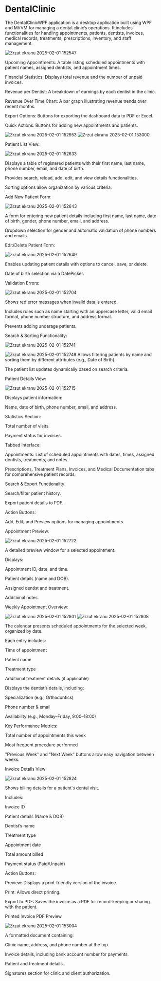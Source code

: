 # DentalClinic
The DentalClinicWPF application is a desktop application built using WPF and MVVM for managing a dental clinic’s operations. It includes functionalities for handling appointments, patients, dentists, invoices, medical records, treatments, prescriptions, inventory, and staff management.

![Zrzut ekranu 2025-02-01 152547](https://github.com/user-attachments/assets/116ce3ef-67df-4714-aace-fcb1fe19eca3)

Upcoming Appointments: A table listing scheduled appointments with patient names, assigned dentists, and appointment times.

Financial Statistics: Displays total revenue and the number of unpaid invoices.

Revenue per Dentist: A breakdown of earnings by each dentist in the clinic.

Revenue Over Time Chart: A bar graph illustrating revenue trends over recent months.

Export Options: Buttons for exporting the dashboard data to PDF or Excel.

Quick Actions: Buttons for adding new appointments and patients.

![Zrzut ekranu 2025-02-01 152953](https://github.com/user-attachments/assets/bcc92f8b-65f8-42ea-9974-07517c3dcc66)
![Zrzut ekranu 2025-02-01 153000](https://github.com/user-attachments/assets/bff15de1-e51a-4737-95eb-272fcbca7879)


Patient List View:

![Zrzut ekranu 2025-02-01 152633](https://github.com/user-attachments/assets/c0a6d4e4-de2b-4035-9cb2-3f033214257e)

Displays a table of registered patients with their first name, last name, phone number, email, and date of birth.

Provides search, reload, add, edit, and view details functionalities.

Sorting options allow organization by various criteria.

Add New Patient Form:

![Zrzut ekranu 2025-02-01 152643](https://github.com/user-attachments/assets/e3a6c835-ef23-4c39-8733-9b1facbd7e44)

A form for entering new patient details including first name, last name, date of birth, gender, phone number, email, and address.

Dropdown selection for gender and automatic validation of phone numbers and emails.

Edit/Delete Patient Form:

![Zrzut ekranu 2025-02-01 152649](https://github.com/user-attachments/assets/0316c1ec-1006-47fe-955f-afbe5985d711)

Enables updating patient details with options to cancel, save, or delete.

Date of birth selection via a DatePicker.

Validation Errors:

![Zrzut ekranu 2025-02-01 152704](https://github.com/user-attachments/assets/e35ad1ef-a910-42f8-a31e-f8d257d9a717)

Shows red error messages when invalid data is entered.

Includes rules such as name starting with an uppercase letter, valid email format, phone number structure, and address format.

Prevents adding underage patients.

Search & Sorting Functionality:

![Zrzut ekranu 2025-02-01 152741](https://github.com/user-attachments/assets/1a067a3a-12ba-4040-818a-b44745a77972)

![Zrzut ekranu 2025-02-01 152748](https://github.com/user-attachments/assets/0d59329b-b824-4e81-8ec9-f40b713c7577)
Allows filtering patients by name and sorting them by different attributes (e.g., Date of Birth).

The patient list updates dynamically based on search criteria.

Patient Details View:

![Zrzut ekranu 2025-02-01 152715](https://github.com/user-attachments/assets/1ca3177b-27f8-4e10-ae0f-ddd933424191)

Displays patient information:

Name, date of birth, phone number, email, and address.

Statistics Section:

Total number of visits.

Payment status for invoices.

Tabbed Interface:

Appointments: List of scheduled appointments with dates, times, assigned dentists, treatments, and notes.

Prescriptions, Treatment Plans, Invoices, and Medical Documentation tabs for comprehensive patient records.

Search & Export Functionality:

Search/filter patient history.

Export patient details to PDF.

Action Buttons:

Add, Edit, and Preview options for managing appointments.

Appointment Preview:

![Zrzut ekranu 2025-02-01 152722](https://github.com/user-attachments/assets/0f44207c-29bd-4d23-b702-12f2080b1b12)

A detailed preview window for a selected appointment.

Displays:

Appointment ID, date, and time.

Patient details (name and DOB).

Assigned dentist and treatment.

Additional notes.

Weekly Appointment Overview:

![Zrzut ekranu 2025-02-01 152801](https://github.com/user-attachments/assets/8e58ad33-a917-499a-b1d1-a3f1472adad4)
![Zrzut ekranu 2025-02-01 152808](https://github.com/user-attachments/assets/c2688839-08b2-4706-9ae2-6591ec6c15c6)

The calendar presents scheduled appointments for the selected week, organized by date.

Each entry includes:

Time of appointment

Patient name

Treatment type

Additional treatment details (if applicable)

Displays the dentist’s details, including:

Specialization (e.g., Orthodontics)

Phone number & email

Availability (e.g., Monday–Friday, 9:00–18:00)

Key Performance Metrics:

Total number of appointments this week

Most frequent procedure performed

"Previous Week" and "Next Week" buttons allow easy navigation between weeks.

Invoice Details View

![Zrzut ekranu 2025-02-01 152824](https://github.com/user-attachments/assets/f66beb7f-a1d8-4c82-ab97-118db545edf3)

Shows billing details for a patient's dental visit.

Includes:

Invoice ID

Patient details (Name & DOB)

Dentist’s name

Treatment type

Appointment date

Total amount billed

Payment status (Paid/Unpaid)

Action Buttons:

Preview: Displays a print-friendly version of the invoice.

Print: Allows direct printing.

Export to PDF: Saves the invoice as a PDF for record-keeping or sharing with the patient.

Printed Invoice PDF Preview

![Zrzut ekranu 2025-02-01 153004](https://github.com/user-attachments/assets/fdc36836-3334-44cb-a37f-b3738897329f)

A formatted document containing:

Clinic name, address, and phone number at the top.

Invoice details, including bank account number for payments.

Patient and treatment details.

Signatures section for clinic and client authorization.










